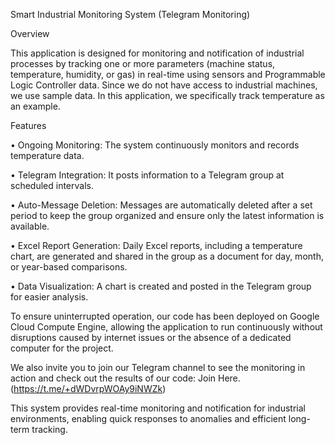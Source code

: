 Smart Industrial Monitoring System (Telegram Monitoring)

Overview

This application is designed for monitoring and notification of industrial processes by tracking one or more parameters (machine status, temperature, humidity, or gas) in real-time using sensors and Programmable Logic Controller data. Since we do not have access to industrial machines, we use sample data. In this application, we specifically track temperature as an example.

Features

 • Ongoing Monitoring: The system continuously monitors and records temperature data.
 
 • Telegram Integration: It posts information to a Telegram group at scheduled intervals.
 
 • Auto-Message Deletion: Messages are automatically deleted after a set period to keep the group organized and ensure only the latest information is available.
 
 • Excel Report Generation: Daily Excel reports, including a temperature chart, are generated and shared in the group as a document for day, month, or year-based comparisons.
 
 • Data Visualization: A chart is created and posted in the Telegram group for easier analysis.

To ensure uninterrupted operation, our code has been deployed on Google Cloud Compute Engine, allowing the application to run continuously without disruptions caused by internet issues or the absence of a dedicated computer for the project.

We also invite you to join our Telegram channel to see the monitoring in action and check out the results of our code: Join Here. (https://t.me/+dWDvrpWOAy9iNWZk)

This system provides real-time monitoring and notification for industrial environments, enabling quick responses to anomalies and efficient long-term tracking.
